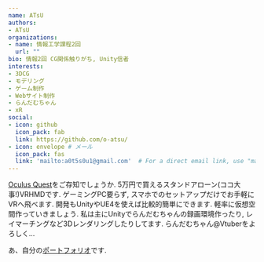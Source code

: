 ```yaml
---
name: ATsU
authors:
- ATsU
organizations:
- name: 情報工学課程2回
  url: ""
bio: 情報2回 CG関係触りがち, Unity信者
interests:
- 3DCG
- モデリング
- ゲーム制作
- Webサイト制作
- らんだむちゃん
- xR
social:
- icon: github
  icon_pack: fab
  link: https://github.com/o-atsu/
- icon: envelope # メール
  icon_pack: fas
  link: 'mailto:a0t5s0u1@gmail.com'  # For a direct email link, use "mailto:test@example.org".
---
```

[Oculus Quest](https://oculus.com/quest/)をご存知でしょうか. 5万円で買えるスタンドアローン(ココ大事!)VRHMDです. ゲーミングPC要らず, スマホでのセットアップだけでお手軽にVRへ飛べます. 開発もUnityやUE4を使えば比較的簡単にできます. 軽率に仮想空間作っていきましょう. 私は主にUnityでらんだむちゃんの録画環境作ったり, レイマーチングなど3Dレンダリングしたりしてます. らんだむちゃん@Vtuberをよろしく...

あ、自分の[ポートフォリオ](https://o-atsu.github.io/Okamoto_Portfolio/)です. 
